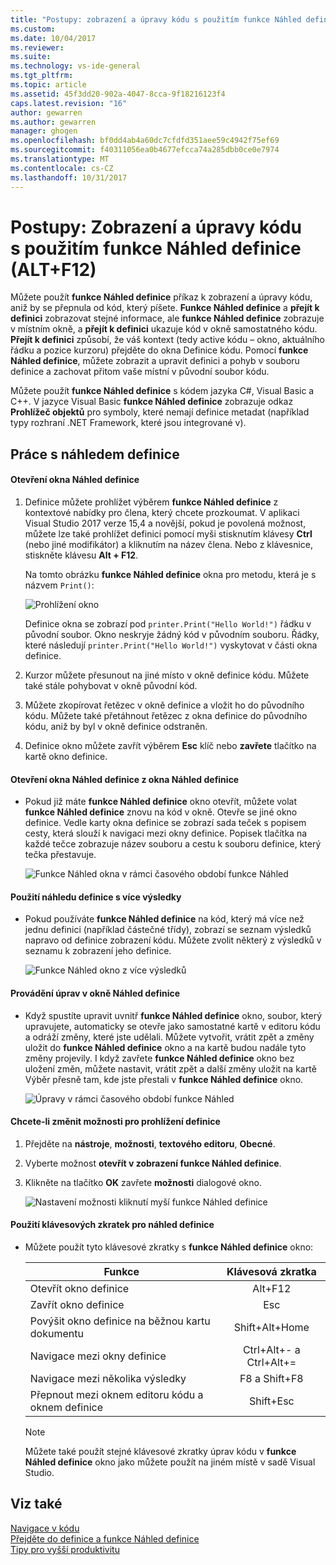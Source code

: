 ```yaml
---
title: "Postupy: zobrazení a úpravy kódu s použitím funkce Náhled definice (Alt + F12) | Microsoft Docs"
ms.custom: 
ms.date: 10/04/2017
ms.reviewer: 
ms.suite: 
ms.technology: vs-ide-general
ms.tgt_pltfrm: 
ms.topic: article
ms.assetid: 45f3dd20-902a-4047-8cca-9f18216123f4
caps.latest.revision: "16"
author: gewarren
ms.author: gewarren
manager: ghogen
ms.openlocfilehash: bf0dd4ab4a60dc7cfdfd351aee59c4942f75ef69
ms.sourcegitcommit: f40311056ea0b4677efcca74a285dbb0ce0e7974
ms.translationtype: MT
ms.contentlocale: cs-CZ
ms.lasthandoff: 10/31/2017
---
```

# <a name="how-to-view-and-edit-code-by-using-peek-definition-altf12"></a>Postupy: Zobrazení a úpravy kódu s použitím funkce Náhled definice (ALT+F12)
Můžete použít **funkce Náhled definice** příkaz k zobrazení a úpravy kódu, aniž by se přepnula od kód, který píšete. **Funkce Náhled definice** a **přejít k definici** zobrazovat stejné informace, ale **funkce Náhled definice** zobrazuje v místním okně, a **přejít k definici** ukazuje kód v okně samostatného kódu. **Přejít k definici** způsobí, že váš kontext (tedy active kódu – okno, aktuálního řádku a pozice kurzoru) přejděte do okna Definice kódu. Pomocí **funkce Náhled definice**, můžete zobrazit a upravit definici a pohyb v souboru definice a zachovat přitom vaše místní v původní soubor kódu.  
  
 Můžete použít **funkce Náhled definice** s kódem jazyka C#, Visual Basic a C++. V jazyce Visual Basic **funkce Náhled definice** zobrazuje odkaz **Prohlížeč objektů** pro symboly, které nemají definice metadat (například typy rozhraní .NET Framework, které jsou integrované v).  
  
## <a name="working-with-peek-definition"></a>Práce s náhledem definice  
  
#### <a name="to-open-a-peek-definition-window"></a>Otevření okna Náhled definice    
1.  Definice můžete prohlížet výběrem **funkce Náhled definice** z kontextové nabídky pro člena, který chcete prozkoumat. V aplikaci Visual Studio 2017 verze 15,4 a novější, pokud je povolená možnost, můžete lze také prohlížet definici pomocí myši stisknutím klávesy **Ctrl** (nebo jiné modifikátor) a kliknutím na název člena. Nebo z klávesnice, stiskněte klávesu **Alt + F12**.  
  
     Na tomto obrázku **funkce Náhled definice** okna pro metodu, která je s názvem `Print()`:  
  
     ![Prohlížení okno](../ide/media/peekwindow.png "PeekWindow")  
  
     Definice okna se zobrazí pod `printer.Print("Hello World!")` řádku v původní soubor. Okno neskryje žádný kód v původním souboru. Řádky, které následují `printer.Print("Hello World!")` vyskytovat v části okna definice.  
  
2.  Kurzor můžete přesunout na jiné místo v okně definice kódu. Můžete také stále pohybovat v okně původní kód.  
  
3.  Můžete zkopírovat řetězec v okně definice a vložit ho do původního kódu. Můžete také přetáhnout řetězec z okna definice do původního kódu, aniž by byl v okně definice odstraněn.  
  
4.  Definice okno můžete zavřít výběrem **Esc** klíč nebo **zavřete** tlačítko na kartě okno definice.  
  
#### <a name="to-open-a-peek-definition-window-from-within-a-peek-definition-window"></a>Otevření okna Náhled definice z okna Náhled definice    
-   Pokud již máte **funkce Náhled definice** okno otevřít, můžete volat **funkce Náhled definice** znovu na kód v okně. Otevře se jiné okno definice. Vedle karty okna definice se zobrazí sada teček s popisem cesty, která slouží k navigaci mezi okny definice. Popisek tlačítka na každé tečce zobrazuje název souboru a cestu k souboru definice, který tečka přestavuje.  
  
     ![Funkce Náhled okna v rámci časového období funkce Náhled](../ide/media/peekwithinpeek.png "PeekWithinPeek")  
  
#### <a name="to-use-peek-definition-with-multiple-results"></a>Použití náhledu definice s více výsledky    
-   Pokud používáte **funkce Náhled definice** na kód, který má více než jednu definici (například částečné třídy), zobrazí se seznam výsledků napravo od definice zobrazení kódu. Můžete zvolit některý z výsledků v seznamu k zobrazení jeho definice.  
  
     ![Funkce Náhled okno z více výsledků](../ide/media/peekmultiple.png "PeekMultiple")  
  
#### <a name="to-edit-inside-the-peek-definition-window"></a>Provádění úprav v okně Náhled definice    
-   Když spustíte upravit uvnitř **funkce Náhled definice** okno, soubor, který upravujete, automaticky se otevře jako samostatné kartě v editoru kódu a odráží změny, které jste udělali. Můžete vytvořit, vrátit zpět a změny uložit do **funkce Náhled definice** okno a na kartě budou nadále tyto změny projevily. I když zavřete **funkce Náhled definice** okno bez uložení změn, můžete nastavit, vrátit zpět a další změny uložit na kartě Výběr přesně tam, kde jste přestali v **funkce Náhled definice** okno.  
  
     ![Úpravy v rámci časového období funkce Náhled](../ide/media/peekedit.png "PeekEdit")  
  
#### <a name="to-change-options-for-peek-definition"></a>Chcete-li změnit možnosti pro prohlížení definice  
1. Přejděte na **nástroje**, **možnosti**, **textového editoru**, **Obecné**.  

2. Vyberte možnost **otevřít v zobrazení funkce Náhled definice**.  

3. Klikněte na tlačítko **OK** zavřete **možnosti** dialogové okno.  

     ![Nastavení možnosti kliknutí myší funkce Náhled definice](../ide/media/editor_options_peek_view.png)  

#### <a name="to-use-keyboard-shortcuts-for-peek-definition"></a>Použití klávesových zkratek pro náhled definice    
-   Můžete použít tyto klávesové zkratky s **funkce Náhled definice** okno:  
  
    |Funkce|Klávesová zkratka|  
    |-------------------|:-----------------------:|  
    |Otevřít okno definice|Alt+F12|  
    |Zavřít okno definice|Esc|  
    |Povýšit okno definice na běžnou kartu dokumentu|Shift+Alt+Home|  
    |Navigace mezi okny definice|Ctrl+Alt+- a Ctrl+Alt+=|  
    |Navigace mezi několika výsledky|F8 a Shift+F8|  
    |Přepnout mezi oknem editoru kódu a oknem definice|Shift+Esc|  
  
    > [!NOTE]
    >  Můžete také použít stejné klávesové zkratky úprav kódu v **funkce Náhled definice** okno jako můžete použít na jiném místě v sadě Visual Studio.  
  
## <a name="see-also"></a>Viz také  
[Navigace v kódu](../ide/navigating-code.md)  
[Přejděte do definice a funkce Náhled definice](../ide/go-to-and-peek-definition.md)  
[Tipy pro vyšší produktivitu](../ide/productivity-tips-for-visual-studio.md)